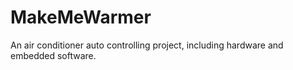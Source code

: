 # MakeMeWarmer

An air conditioner auto controlling project, including hardware and embedded software.
